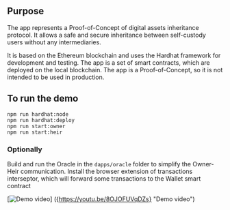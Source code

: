 ## Purpose

The app represents a Proof-of-Concept of digital assets inheritance protocol. It allows a safe and secure inheritance between self-custody users without any intermediaries.

It is based on the Ethereum blockchain and uses the Hardhat framework for development and testing. The app is a set of smart contracts, which are deployed on the local blockchain. The app is a Proof-of-Concept, so it is not intended to be used in production.  

## To run the demo

```
npm run hardhat:node
npm run hardhat:deploy
npm run start:owner
npm run start:heir
```
### Optionally
Build and run the Oracle in the ```dapps/oracle``` folder to simplify the Owner-Heir communication.
Install the browser extension of transactions interseptor, which will forward some transactions to the Wallet smart contract

[![Demo video]({./Screenshot.png})] ({https://youtu.be/8OJOFUVqDZs} "Demo video")
